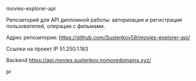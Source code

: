 movies-explorer-api

Репозиторий для API дипломной работы: авторизация и регистрация пользователей, операции с фильмами.

Адрес репозитория: https://github.com/Suslenkov59/movies-explorer-api/

Ссылки на проект
IP 51.250.1.183

Backend https://api.movies.suslenkov.nomoredomains.xyz/

pr
